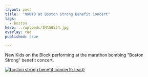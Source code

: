 ```yaml
---
layout: post
title:  "NKOTB at Boston Strong Benefit Concert"
tags:
  - boston
hero: ../uploads/IMAG0534.jpg
overlay: red
published: true

---
```


New Kids on the Block performing at the marathon bombing "Boston Strong" benefit concert.

[![boston strong benefit concert](../uploads/IMAG0534.jpg){:.lead}](../uploads/IMAG0534.jpg)
